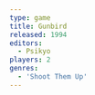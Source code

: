 ```yaml
---
type: game
title: Gunbird
released: 1994
editors: 
  - Psikyo
players: 2
genres:
  - 'Shoot Them Up'
---
```

